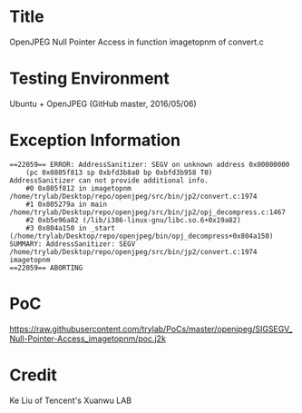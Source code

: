 # Title
OpenJPEG Null Pointer Access in function imagetopnm of convert.c

# Testing Environment
Ubuntu + OpenJPEG (GitHub master, 2016/05/06)

# Exception Information
```
==22059== ERROR: AddressSanitizer: SEGV on unknown address 0x00000000 
    (pc 0x0805f813 sp 0xbfd3b8a0 bp 0xbfd3b958 T0)
AddressSanitizer can not provide additional info.
    #0 0x805f812 in imagetopnm /home/trylab/Desktop/repo/openjpeg/src/bin/jp2/convert.c:1974
    #1 0x805279a in main /home/trylab/Desktop/repo/openjpeg/src/bin/jp2/opj_decompress.c:1467
    #2 0xb5e96a82 (/lib/i386-linux-gnu/libc.so.6+0x19a82)
    #3 0x804a150 in _start (/home/trylab/Desktop/repo/openjpeg/bin/opj_decompress+0x804a150)
SUMMARY: AddressSanitizer: SEGV /home/trylab/Desktop/repo/openjpeg/src/bin/jp2/convert.c:1974 imagetopnm
==22059== ABORTING
```

# PoC
https://raw.githubusercontent.com/trylab/PoCs/master/openjpeg/SIGSEGV_Null-Pointer-Access_imagetopnm/poc.j2k

# Credit
Ke Liu of Tencent's Xuanwu LAB

